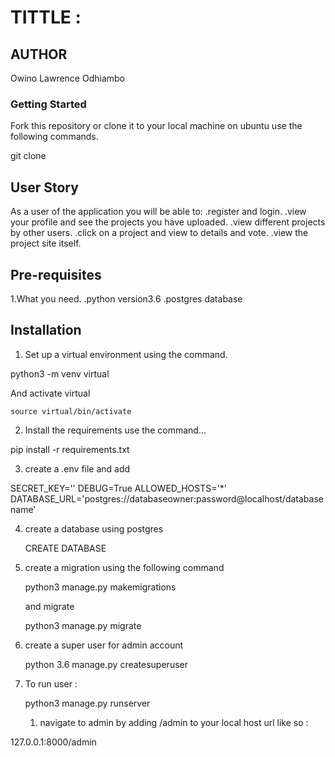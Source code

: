 # TITTLE :

## AUTHOR 
Owino Lawrence Odhiambo

### Getting Started
Fork this repository or clone it to your local machine on ubuntu use the following commands.

git clone 

## User Story
As a user of the application you will be able to:
    .register and login.
    .view your profile and see the projects you have uploaded.
    .view different projects by other users.
    .click on a project and view to details and vote.
    .view the project site itself.

## Pre-requisites

1.What you need.
.python version3.6
.postgres database

## Installation
1. Set up a virtual environment using the command.

python3 -m venv  virtual

And activate virtual

    source virtual/bin/activate

2. Install the requirements use the command...

pip install -r requirements.txt

3. create a .env file and add

SECRET_KEY='<random-string>'
DEBUG=True
ALLOWED_HOSTS='*'
DATABASE_URL='postgres://databaseowner:password@localhost/databasename'

4. create a database using postgres

    CREATE DATABASE <your-database-name>

5. create a migration using the following command

    python3 manage.py makemigrations

    and migrate

   python3 manage.py migrate

6. create a super user for admin account

   python 3.6 manage.py createsuperuser

7. To run user :

    python3 manage.py runserver

   1. navigate to admin by adding /admin to your local host url like so :


127.0.0.1:8000/admin
